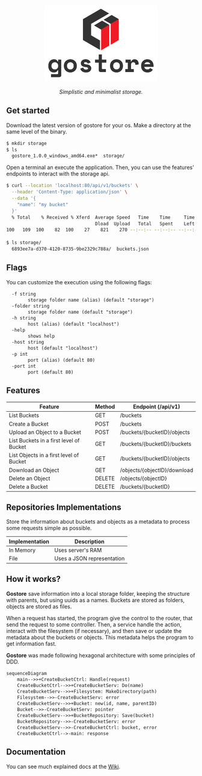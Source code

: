 <h3 align="center">
  <img src="https://raw.githubusercontent.com/Jibaru/gostore/main/assets/images/logo.png" width="300" alt="Gostore Logo"/><br/>
</h3>

<p align="center"><i>Simplistic and minimalist storage.</i></p>

## Get started

Download the latest version of gostore for your os.
Make a directory at the same level of the binary.

```bash
$ mkdir storage
$ ls
  gostore_1.0.0_windows_amd64.exe*  storage/
```

Open a terminal an execute the application.
Then, you can use the features' endpoints to interact with the storage api.

```bash
$ curl --location 'localhost:80/api/v1/buckets' \
  --header 'Content-Type: application/json' \
  --data '{
    "name": "my bucket"
  }'
  % Total    % Received % Xferd  Average Speed   Time    Time     Time  Current
                                 Dload  Upload   Total   Spent    Left  Speed
100   109  100    82  100    27    821    270 --:--:-- --:--:-- --:--:--  1101{"id":"6893ee7a-d370-4120-8735-9be2329c788a","name":"my bucket","parent_id":null}

$ ls storage/
  6893ee7a-d370-4120-8735-9be2329c788a/  buckets.json
```

## Flags

You can customize the execution using the following flags:

```
  -f string
        storage folder name (alias) (default "storage")
  -folder string
        storage folder name (default "storage")
  -h string
        host (alias) (default "localhost")
  -help
        shows help
  -host string
        host (default "localhost")
  -p int
        port (alias) (default 80)
  -port int
        port (default 80)
```

## Features

| Feature                                 | Method | Endpoint (/api/v1)           |
|-----------------------------------------|--------|------------------------------|
| List Buckets                            | GET    | /buckets                     |
| Create a Bucket                         | POST   | /buckets                     |
| Upload an Object to a Bucket            | POST   | /buckets/{bucketID}/objects  |
| List Buckets in a first level of Bucket | GET    | /buckets/{bucketID}/buckets  |
| List Objects in a first level of Bucket | GET    | /buckets/{bucketID}/objects  |
| Download an Object                      | GET    | /objects/{objectID}/download |
| Delete an Object                        | DELETE | /objects/{objectID}          |
| Delete a Bucket                         | DELETE | /buckets/{bucketID}          |

## Repositories Implementations

Store the information about buckets and objects as a metadata to process some requests simple as possible.

| Implementation | Description                |
|----------------|----------------------------|
| In Memory      | Uses server's RAM          |
| File           | Uses a JSON representation |

## How it works?

**Gostore** save information into a local storage folder, keeping the structure with parents, but using uuids as a names.
Buckets are stored as folders, objects are stored as files.

When a request has started, the program give the control to the router, that send the request to some controller.
Then, a service handle the action, interact with the filesystem (if necessary), and then save or update the metadata about the buckets or objects.
This metadata helps the program to get information fast.

**Gostore** was made following hexagonal architecture with some principles of DDD.

```mermaid
sequenceDiagram
    main-->>+CreateBucketCtrl: Handle(request)
    CreateBucketCtrl-->>+CreateBucketServ: Do(name)
    CreateBucketServ-->>+Filesystem: MakeDirectory(path)
    Filesystem-->>-CreateBucketServ: error
    CreateBucketServ-->>+Bucket: new(id, name, parentID)
    Bucket-->>-CreateBucketServ: pointer
    CreateBucketServ-->>+BucketRepository: Save(bucket)
    BucketRepository-->>-CreateBucketServ: error
    CreateBucketServ-->>-CreateBucketCtrl: bucket, error
    CreateBucketCtrl-->-main: response
```

## Documentation

You can see much explained docs at the [Wiki](https://github.com/Jibaru/gostore/wiki).
